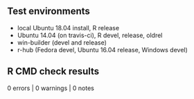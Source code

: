 ## Test environments

* local Ubuntu 18.04 install, R release
* Ubuntu 14.04 (on travis-ci), R devel, release, oldrel
* win-builder (devel and release)
* r-hub (Fedora devel, Ubuntu 16.04 release, Windows devel)

## R CMD check results

0 errors | 0 warnings | 0 notes
